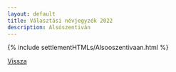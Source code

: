 ```yaml
---
layout: default
title: Választási névjegyzék 2022
description: Alsószentiván
---
```


{% include settlementHTMLs/Alsooszentivaan.html %}

[Vissza](./)
